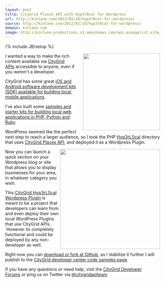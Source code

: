 ```yaml
---
layout: post
title: CityGrid Places API with Hyp3r0cal for Wordpress
url: http://kinlane.com/2012/02/18/hyp3r0cal-for-wordpress/
source: http://kinlane.com/2012/02/18/hyp3r0cal-for-wordpress/
domain: kinlane.com
image: http://kinlane-productions.s3.amazonaws.com/api-evangelist-site/blog/citygrid_logo_200.png
---
```

{% include JB/setup %}<p><!DOCTYPE html PUBLIC "-//W3C//DTD XHTML 1.0 Transitional//EN"
    "http://www.w3.org/TR/xhtml1/DTD/xhtml1-transitional.dtd">
<html xmlns="http://www.w3.org/1999/xhtml">
  <head>
    <title></title>
  </head>
  <body>
    <p>
      <img class="alignnone" title="CityGrid Logo" src="http://kinlane-productions.s3.amazonaws.com/citygrid/citygrid_logo.jpg" alt="" width="250" align="right" />I wanted a way to make the rich
      content available via&nbsp;<a title="CityGrid APIs" href="http://developer.citygridmedia.com/">CityGrid APIs</a>&nbsp;accessible to anyone, even if you weren't a developer.
    </p>
    <p>
      CityGrid has some great&nbsp;<a title="iOS and Android software development kits (SDK) available for building local, mobile applications" href=
      "http://docs.citygridmedia.com/display/citygridv2/SDKs">iOS and Android software development kits (SDK) available for building local, mobile applications</a>.
    </p>
    <p>
      I've also built some&nbsp;<a title="samples and starter kits for building local web applications in PHP, Python and Ruby" href=
      "http://docs.citygridmedia.com/display/citygridv2/Code+Samples">samples and starter kits for building local web applications in&nbsp;PHP, Python and Ruby</a>.
    </p>
    <p>
      WordPress seemed like the perfect next step to reach a larger audience, so I took the PHP&nbsp;<a title="Hyp3rL0cal" href="/">Hyp3rL0cal</a>&nbsp;directory that uses&nbsp;<a title=
      "CityGrid Places API" href="http://docs.citygridmedia.com/display/citygridv2/Places+API">CityGrid Places API</a>, and deployed it as a Wordpress Plugin.
    </p>
    <p>
      <img class="alignnone" title="CityGrid Logo" src="http://kinlane-productions.s3.amazonaws.com/citygrid/CityGrid.png" alt="" width="325" align="right" />Now you can launch a quick section on
      your Wordpress blog or site that allows you to display businesses for your area, in whatever category you wish.
    </p>
    <p>
      This&nbsp;<a title="CityGrid Hyp3rL0cal Wordpress Plugin" href="http://wordpress-local-directory.hyp3rl0cal.com/">CityGrid Hyp3rL0cal Wordpress Plugin</a>&nbsp;is meant to be a project that
      developers can learn from and even deploy their own local WordPress Plugins that use CityGrid APIs. &nbsp;However its completely functional and could be deployed by any non-developer as well.
    </p>
    <p>
      Right now you can&nbsp;<a title="download or fork at Github" href="https://github.com/kinlane/Hyp3rL0cal-Wordpress-Plugin">download or fork at Github</a>, as I stabilize it further I will
      publish to the&nbsp;<a title="CityGrid developer center code samples page" href="http://docs.citygridmedia.com/display/citygridv2/Code+Samples">CityGrid developer center code samples page</a>.
    </p>
    <p>
      If you have any questions or need help, visit the&nbsp;<a title="CityGrid Developer Forums" href="https://groups.google.com/forum/?hl=en#!forum/citygrid-dev-talk">CityGrid Developer
      Forums</a>&nbsp;or ping us on Twitter via&nbsp;<a href="https://twitter.com/#!/CityGridAPITeam">@citygridapiteam</a>.
    </p>
  </body>
</html></p>
